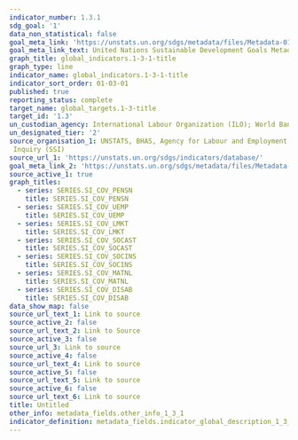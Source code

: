 ```yaml
---
indicator_number: 1.3.1
sdg_goal: '1'
data_non_statistical: false
goal_meta_link: 'https://unstats.un.org/sdgs/metadata/files/Metadata-01-03-01a.pdf'
goal_meta_link_text: United Nations Sustainable Development Goals Metadata (pdf 894kB)
graph_title: global_indicators.1-3-1-title
graph_type: line
indicator_name: global_indicators.1-3-1-title
indicator_sort_order: 01-03-01
published: true
reporting_status: complete
target_name: global_targets.1-3-title
target_id: '1.3'
un_custodian_agency: International Labour Organization (ILO); World Bank (WB)
un_designated_tier: '2'
source_organisation_1: UNSTATS, BHAS, Agency for Labour and Employment of Bosnia and Herzegovina, ILO estimates based on country data compled through the ILO Social Security 
 Inquiry (SSI)
source_url_1: 'https://unstats.un.org/sdgs/indicators/database/'
goal_meta_link_2: 'https://unstats.un.org/sdgs/metadata/files/Metadata-01-03-01b.pdf'
source_active_1: true
graph_titles:
  - series: SERIES.SI_COV_PENSN
    title: SERIES.SI_COV_PENSN
  - series: SERIES.SI_COV_UEMP
    title: SERIES.SI_COV_UEMP
  - series: SERIES.SI_COV_LMKT
    title: SERIES.SI_COV_LMKT
  - series: SERIES.SI_COV_SOCAST
    title: SERIES.SI_COV_SOCAST
  - series: SERIES.SI_COV_SOCINS
    title: SERIES.SI_COV_SOCINS
  - series: SERIES.SI_COV_MATNL
    title: SERIES.SI_COV_MATNL
  - series: SERIES.SI_COV_DISAB
    title: SERIES.SI_COV_DISAB
data_show_map: false
source_url_text_1: Link to source
source_active_2: false
source_url_text_2: Link to Source
source_active_3: false
source_url_3: Link to source
source_active_4: false
source_url_text_4: Link to source
source_active_5: false
source_url_text_5: Link to source
source_active_6: false
source_url_text_6: Link to source
title: Untitled
other_info: metadata_fields.оther_info_1_3_1
indicator_definition: metadata_fields.indicator_global_description_1_3_1
---
```

